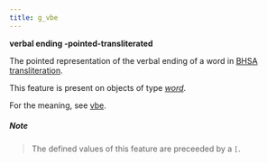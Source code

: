 ```yaml
---
title: g_vbe
---
```


**verbal ending -pointed-transliterated**


The pointed representation of the verbal ending of a word in
[BHSA transliteration]({{tfd}}/Writing/Hebrew.html).

This feature is present on objects of type [*word*](otype.md).

For the meaning, see [vbe](vbe.md).

##### Note
> The defined values of this feature are preceeded by a `[`.


